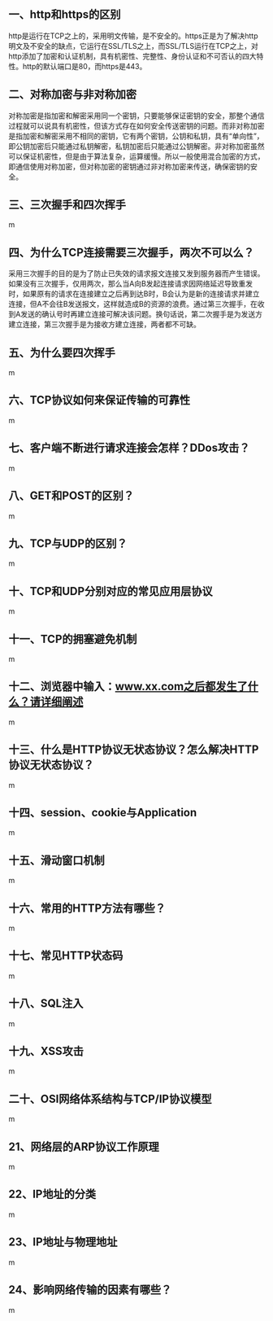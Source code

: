## 一、http和https的区别

http是运行在TCP之上的，采用明文传输，是不安全的。https正是为了解决http明文及不安全的缺点，它运行在SSL/TLS之上，而SSL/TLS运行在TCP之上，对http添加了加密和认证机制，具有机密性、完整性、身份认证和不可否认的四大特性。http的默认端口是80，而https是443。

## 二、对称加密与非对称加密

对称加密是指加密和解密采用同一个密钥，只要能够保证密钥的安全，那整个通信过程就可以说具有机密性，但该方式存在如何安全传送密钥的问题。而非对称加密是指加密和解密采用不相同的密钥，它有两个密钥，公钥和私钥，具有“单向性”，即公钥加密后只能通过私钥解密，私钥加密后只能通过公钥解密。非对称加密虽然可以保证机密性，但是由于算法复杂，运算缓慢。所以一般使用混合加密的方式，即通信使用对称加密，但对称加密的密钥通过非对称加密来传送，确保密钥的安全。

## 三、三次握手和四次挥手

m

## 四、为什么TCP连接需要三次握手，两次不可以么？

采用三次握手的目的是为了防止已失效的请求报文连接又发到服务器而产生错误。如果没有三次握手，仅用两次，那么当A向B发起连接请求因网络延迟导致重发时，如果原有的请求在连接建立之后再到达B时，B会认为是新的连接请求并建立连接，但A不会往B发送报文，这样就造成B的资源的浪费。通过第三次握手，在收到A发送的确认号时再建立连接可解决该问题。换句话说，第二次握手是为发送方建立连接，第三次握手是为接收方建立连接，两者都不可缺。

## 五、为什么要四次挥手

m

## 六、TCP协议如何来保证传输的可靠性

m

## 七、客户端不断进行请求连接会怎样？DDos攻击？

m

## 八、GET和POST的区别？

m

## 九、TCP与UDP的区别？

m

## 十、TCP和UDP分别对应的常见应用层协议

m

## 十一、TCP的拥塞避免机制

m

## 十二、浏览器中输入：www.xx.com之后都发生了什么？请详细阐述

m

## 十三、什么是HTTP协议无状态协议？怎么解决HTTP协议无状态协议？

m

## 十四、session、cookie与Application

m

## 十五、滑动窗口机制

m

## 十六、常用的HTTP方法有哪些？

m

## 十七、常见HTTP状态码

m

## 十八、SQL注入

m

## 十九、XSS攻击

m

## 二十、OSI网络体系结构与TCP/IP协议模型

m

## 21、网络层的ARP协议工作原理

m

## 22、IP地址的分类

m

## 23、IP地址与物理地址

m

## 24、影响网络传输的因素有哪些？

m